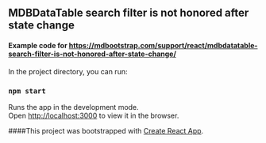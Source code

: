 ## MDBDataTable search filter is not honored after state change 
#### Example code for https://mdbootstrap.com/support/react/mdbdatatable-search-filter-is-not-honored-after-state-change/




In the project directory, you can run:

### `npm start`

Runs the app in the development mode.<br>
Open [http://localhost:3000](http://localhost:3000) to view it in the browser.


####This project was bootstrapped with [Create React App](https://github.com/facebook/create-react-app).
